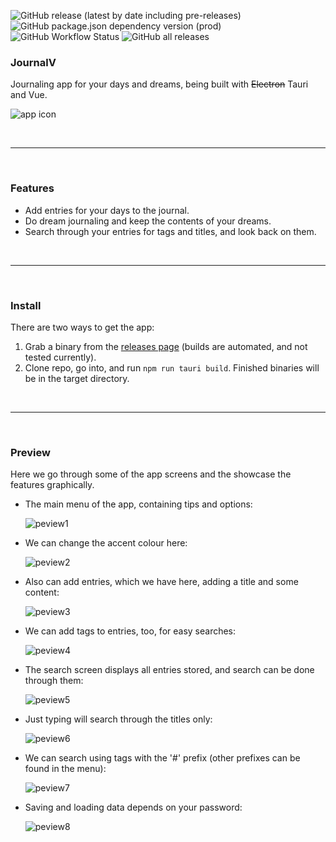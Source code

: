 ![GitHub release (latest by date including pre-releases)](https://img.shields.io/github/v/release/ahmedkapro/journalv?color=red&include_prereleases&style=flat-square)
![GitHub package.json dependency version (prod)](https://img.shields.io/github/package-json/dependency-version/ahmedkapro/journalv/@tauri-apps/api?label=tauri&style=flat-square&color=red)
![GitHub Workflow Status](https://img.shields.io/github/workflow/status/ahmedkapro/journalv/Release?style=flat-square)
![GitHub all releases](https://img.shields.io/github/downloads/ahmedkapro/journalv/total?color=blue&style=flat-square)

### JournalV

Journaling app for your days and dreams, being built with ~~Electron~~ Tauri and Vue.

![app icon](assets/jv-icon-sm.png)

<br />
<hr />
<br />

### Features

- Add entries for your days to the journal.
- Do dream journaling and keep the contents of your dreams.
- Search through your entries for tags and titles, and look back on them.

<br />
<hr />
<br />

### Install

There are two ways to get the app:

1. Grab a binary from the [releases page](https://github.com/ahmedkapro/journalv/releases) (builds are automated, and not tested currently).
2. Clone repo, go into, and run `npm run tauri build`. Finished binaries will be in the target directory.

<br />
<hr />
<br />

### Preview

Here we go through some of the app screens and the showcase the features graphically.

- The main menu of the app, containing tips and options:

  ![peview1](assets/jv1.png)

- We can change the accent colour here:

  ![peview2](assets/jv2.png)

- Also can add entries, which we have here, adding a title and some content:

  ![peview3](assets/jv3.png)

- We can add tags to entries, too, for easy searches:

  ![peview4](assets/jv4.png)

- The search screen displays all entries stored, and search can be done through them:

  ![peview5](assets/jv5.png)

- Just typing will search through the titles only:

  ![peview6](assets/jv6.png)

- We can search using tags with the '#' prefix (other prefixes can be found in the menu):

  ![peview7](assets/jv7.png)

- Saving and loading data depends on your password:

  ![peview8](assets/jv8.png)
